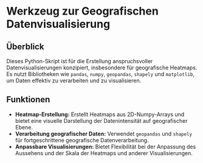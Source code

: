 # Werkzeug zur Geografischen Datenvisualisierung

## Überblick
Dieses Python-Skript ist für die Erstellung anspruchsvoller Datenvisualisierungen konzipiert, insbesondere für geografische Heatmaps. Es nutzt Bibliotheken wie `pandas`, `numpy`, `geopandas`, `shapely` und `matplotlib`, um Daten effektiv zu verarbeiten und zu visualisieren.

## Funktionen
- **Heatmap-Erstellung:** Erstellt Heatmaps aus 2D-Numpy-Arrays und bietet eine visuelle Darstellung der Datenintensität auf geografischer Ebene.
- **Verarbeitung geografischer Daten:** Verwendet `geopandas` und `shapely` für fortgeschrittene geografische Datenverarbeitung.
- **Anpassbare Visualisierungen:** Bietet Flexibilität bei der Anpassung des Aussehens und der Skala der Heatmaps und anderer Visualisierungen.
